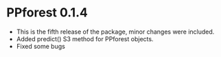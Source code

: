 # PPforest 0.1.4

* This is the fifth release of the package, minor changes were included.
* Added predict() S3 method for PPforest objects.
* Fixed some bugs

